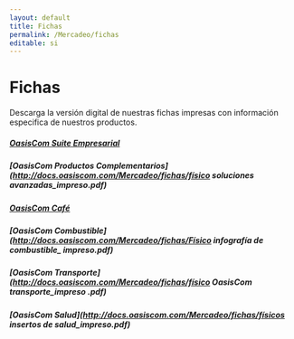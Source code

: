 ```yaml
---
layout: default
title: Fichas
permalink: /Mercadeo/fichas
editable: si
---
```


# Fichas

Descarga la versión digital de nuestras fichas impresas con información especifica de nuestros productos.

##### [OasisCom Suite Empresarial](http://docs.oasiscom.com/Mercadeo/fichas/Físico_solución_general_impreso.pdf)
##### [OasisCom Productos Complementarios](http://docs.oasiscom.com/Mercadeo/fichas/físico soluciones avanzadas_impreso.pdf)
##### [OasisCom Café](http://docs.oasiscom.com/Mercadeo/fichas/físico_inserto_café_impreso.pdf)
##### [OasisCom Combustible](http://docs.oasiscom.com/Mercadeo/fichas/Físico infografía de combustible_ impreso.pdf)
##### [OasisCom Transporte](http://docs.oasiscom.com/Mercadeo/fichas/físico OasisCom transporte_impreso .pdf)
##### [OasisCom Salud](http://docs.oasiscom.com/Mercadeo/fichas/físicos insertos de salud_impreso.pdf)




